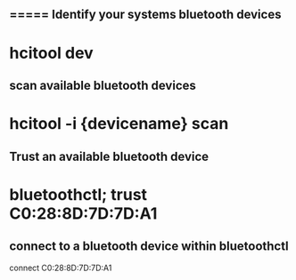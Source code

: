 =====
Identify your systems bluetooth devices
-----
hcitool dev 
=====
scan available bluetooth devices 
-----
hcitool -i {devicename} scan 
=====
Trust an available bluetooth device 
-----
bluetoothctl; trust C0:28:8D:7D:7D:A1
=====
connect to a bluetooth device within bluetoothctl 
-----
connect C0:28:8D:7D:7D:A1
